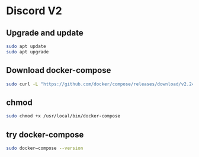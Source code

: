 # Discord V2
## Upgrade and update
```sh
sudo apt update
sudo apt upgrade
```

## Download docker-compose
```sh
sudo curl -L "https://github.com/docker/compose/releases/download/v2.24.5/docker-compose-$(uname -s)-$(uname -m)" -o /usr/local/bin/docker-compose
```

## chmod

```sh
sudo chmod +x /usr/local/bin/docker-compose
```

## try docker-compose 
```sh
sudo docker–compose --version
```